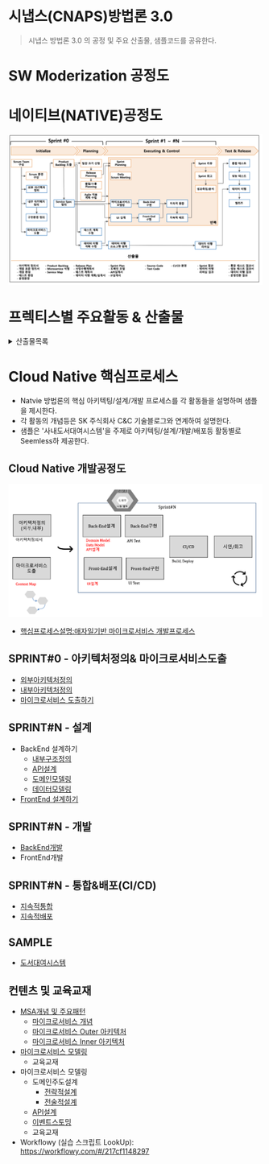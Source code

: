 # 시냅스(CNAPS)방법론 3.0
> 시냅스 방법론 3.0 의 공정 및 주요 산출물, 샘플코드를 공유한다.



# SW Moderization 공정도




# 네이티브(NATIVE)공정도

![공정도](https://github.com/cnaps/main/blob/master/img/%EA%B3%B5%EC%A0%95%EB%8F%84.png)  

# 프렉티스별 주요활동 & 산출물 

<details>
<summary>산출물목록</summary>
<div markdown="1">

|Phase|Practice | Step | Output |
|------|------|---|---|
|Sprint0|**외부아키텍처정의**|- 인프라정의<br>- 플랫폼정의<br>- 백엔드서비스정의<br>- 통신방법정의<br>- 배포정책정의|인프라구성도<br>아키텍처구성도<br>배포구성도|
||**내부아키텍처정의**|- 프론트엔드기술정의<br>- 서비스내부구조정의<br>- 비지니스로직구조설계<br>- 데이터매핑구조설계<br>|서비스별패키지구조<br>기타아키텍처문서|
||**구현환경정의**|- 개발환경정의<br>- CI/CD환경구성<br>-  테스트환경정의<br>- 운영환경정의|클라우드 개발/테스트/운영환경<br>CI/CD환경|
||**마이크로서비스도출**|- 서브시스템식별<br>- 바운디드컨텍스트식별<br>- 마이크로서비스도출|서비스맵|
||**서비스스펙(SPEC)정의**|- 서비스별KeyConcept정의|서비스별KeyConcept<br>인터페이스정의서|
||테스트계획수립|- 테스트수행대상정의<br>- 테스트수행절차,방법,도구정의|테스트수행계획서|
||데이터이행계획수립|- 데이터이행대상정의<br>- 데이터이행방법정의|데이터이행계획서|
|SprintN#|**마이크로서비스모델링**|- 도메인모델링<br>- 데이터모델링<br>- API정의|도메인모델<br>데이터모델<br>API설계서|
||**백엔드구현**|- 백엔드코드구현<br>- 저장소구현 <br>- API테스트수행|백엔드구현소스|
||**UI설계**|-UI레이아웃정의<br>-UI속성및이벤트정의|UI설계서|
||**프론트엔드구현**|- 프론드엔드코드구현 <br>- UI단위테스트수행|프론트엔드구현소스|
||**지속적통합**|- 파이프라인설계<br>- 빌드잡구현<br>- 빌드수행|파이프라인(빌드)<br>빌드결과|
||**지속적배포**|- 파이프라인설계<br>- 배포잡구현<br>- 배포수행|파이프라인(배포)<br>배포된서비스|
||데이터이행프로그램설계|- 이행절차설계<br>- 데이터클렌징<br>- 신구매핑정의|데이터매핑정의서|
||데이터이행리허설|- 테스트데이터준비<br>- 데이터이행테스트수행<br>- 이행절차보완|이행리허설결과|
|Test&Release|통합테스트|- 통합테스트환경준비<br>- 통합테스트수행<br>- 결과정리및결함수정|식별결함|
||성능테스트|- 성능테스트계획수립<br>- 환경준비 <br>- 성능테스트수행<br>- 결과정리및조치 |성능테스트수행결과서|
||데이터이행|- 기초데이터이행<br>- 본데이터이행||
||릴리즈|- 릴리즈수행|운영환경|

</div>
</details>

# Cloud Native 핵심프로세스 
- Natvie 방법론의 핵심 아키텍팅/설계/개발 프로세스를 각 활동들을 설명하며 샘플을 제시한다.
- 각 활동의 개념등은 SK 주식회사 C&C 기술블로그와 연계하여 설명한다.
- 샘플은 '사내도서대여시스템'을 주제로 아키텍팅/설계/개발/배포등 활동별로 Seemless하 제공한다.

## Cloud Native 개발공정도
![설계/개발공정도](https://github.com/CNAPS-MSA/CNAPS3/blob/master/img/agileP.png)  
- [핵심프로세스설명:애자일기반 마이크로서비스 개발프로세스](https://engineering-skcc.github.io/agile/microservice-agile/)

## SPRINT#0 - 아키텍처정의& 마이크로서비스도출 
- [외부아키텍처정의](/contents/outerarchi.md) 
- [내부아키텍처정의](/contents/innerarchi.md)  
- [마이크로서비스 도출하기](/contents/ddd.md) 

## SPRINT#N - 설계
- BackEnd 설계하기 
  - [내부구조정의](/contents/mspackage.md) 
  - [API설계](/contents/API.md) 
  - [도메인모델링](/contents/domain.md) 
  - [데이터모델링](/contents/data.md) 
 - [FrontEnd 설계하기](https://engineering-skcc.github.io/microservice%20modeling/FrontEnd-modeling/)
## SPRINT#N - 개발
- [BackEnd개발](/contents/backEnddomain.md) 
- FrontEnd개발
    
## SPRINT#N - 통합&배포(CI/CD)
- [지속적통합](/contents/ci.md)
- [지속적배포](/contents/cd.md) 

## SAMPLE
- [도서대여시스템](/contents/sample.md)

## 컨텐츠 및 교육교재
  - [MSA개념 및 주요패턴](https://engineering-skcc.github.io/tags/microservice/)
    - [마이크로서비스 개념](https://engineering-skcc.github.io/categories/#microservice-%EA%B0%9C%EB%85%90)
    - [마이크로서비스 Outer 아키텍처](https://engineering-skcc.github.io/categories/#microservice-outer-achitecture)
    - [마이크로서비스 Inner 아키텍처](https://engineering-skcc.github.io/categories/#microservice-inner-achitecture)
  - [마이크로서비스 모델링](https://engineering-skcc.github.io/categories/#microservice-modeling)
    - 교육교재 
  - 마이크로서비스 모델링 
    - 도메인주도설계
      - [전략적설계](https://engineering-skcc.github.io/microservice%20modeling/ddd-Srategic-design/)
      - [전술적설계](https://engineering-skcc.github.io/microservice%20modeling/BackEnd-modeling-domainModeling/)
    - [API설계](https://engineering-skcc.github.io/microservice%20modeling/BackEnd-modeling-API/)
    - [이벤트스토밍](https://engineering-skcc.github.io/microservice%20modeling/Event-Storming/)
    - 교육교재
  - Workflowy (실습 스크립트 LookUp): https://workflowy.com/#/217cf1148297
   

